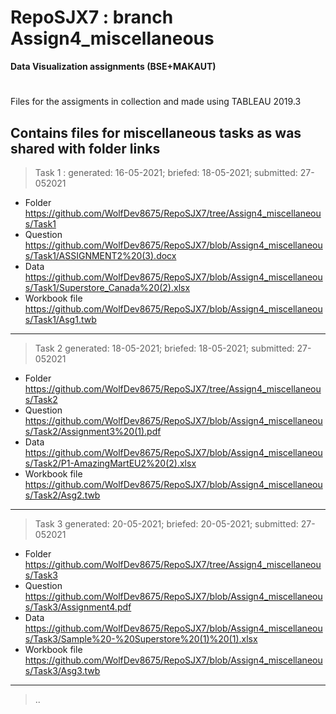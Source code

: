 # RepoSJX7 : branch Assign4_miscellaneous
__Data Visualization assignments (BSE+MAKAUT)__
#
Files for the assigments in collection and made using TABLEAU 2019.3 

Contains files for miscellaneous tasks as was shared with folder links
---
> Task 1 : generated: 16-05-2021; briefed: 18-05-2021; submitted: 27-052021 
* Folder https://github.com/WolfDev8675/RepoSJX7/tree/Assign4_miscellaneous/Task1
* Question https://github.com/WolfDev8675/RepoSJX7/blob/Assign4_miscellaneous/Task1/ASSIGNMENT2%20(3).docx
* Data https://github.com/WolfDev8675/RepoSJX7/blob/Assign4_miscellaneous/Task1/Superstore_Canada%20(2).xlsx
* Workbook file https://github.com/WolfDev8675/RepoSJX7/blob/Assign4_miscellaneous/Task1/Asg1.twb
---
> Task 2 generated: 18-05-2021; briefed: 18-05-2021; submitted: 27-052021
* Folder https://github.com/WolfDev8675/RepoSJX7/tree/Assign4_miscellaneous/Task2
* Question https://github.com/WolfDev8675/RepoSJX7/blob/Assign4_miscellaneous/Task2/Assignment3%20(1).pdf
* Data https://github.com/WolfDev8675/RepoSJX7/blob/Assign4_miscellaneous/Task2/P1-AmazingMartEU2%20(2).xlsx
* Workbook file https://github.com/WolfDev8675/RepoSJX7/blob/Assign4_miscellaneous/Task2/Asg2.twb
---
> Task 3 generated: 20-05-2021; briefed: 20-05-2021; submitted: 27-052021
* Folder https://github.com/WolfDev8675/RepoSJX7/tree/Assign4_miscellaneous/Task3
* Question https://github.com/WolfDev8675/RepoSJX7/blob/Assign4_miscellaneous/Task3/Assignment4.pdf
* Data https://github.com/WolfDev8675/RepoSJX7/blob/Assign4_miscellaneous/Task3/Sample%20-%20Superstore%20(1)%20(1).xlsx
* Workbook file https://github.com/WolfDev8675/RepoSJX7/blob/Assign4_miscellaneous/Task3/Asg3.twb
---
> ..
